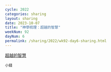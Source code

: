 ```yaml
---
cycle: 2022
categories: sharing
layout: sharing
date: 2023-10-07
title: "神學梳理：超越的智慧"
weekNum: 92
dayNum: 6
permalink: /sharing/2022/wk92-day6-sharing.html
---
```


[超越的智慧](https://eccseattle.github.io/media/sharing/2022/wk092/2023-10-07-bin.m4a)

`小錢`
